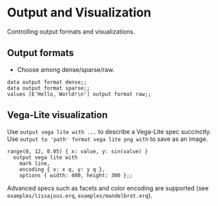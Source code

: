 # Output and Visualization

Controlling output formats and visualizations.

## Output formats

- Choose among dense/sparse/raw.

```erq
data output format dense;;
data output format sparse;;
values [E'Hello, World!\n'] output format raw;;
```

## Vega-Lite visualization

Use `output vega lite with ...` to describe a Vega-Lite spec succinctly. Use `output to 'path' format vega lite png with` to save as an image.

```erq
range(0, 12, 0.05) { x: value, y: sin(value) }
  output vega lite with
    mark line,
    encoding { x: x q, y: y q },
    options { width: 400, height: 300 };;
```

Advanced specs such as facets and color encoding are supported (see `examples/lissajous.erq`, `examples/mandelbrot.erq`).
